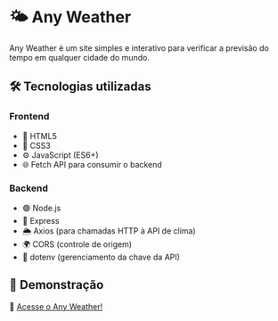 # 🌤️ Any Weather
Any Weather é um site simples e interativo para verificar a previsão do tempo em qualquer cidade do mundo.

## 🛠️ Tecnologias utilizadas

### **Frontend**
- 🧱 HTML5  
- 🎨 CSS3  
- ⚙️ JavaScript (ES6+)  
- 🌐 Fetch API para consumir o backend  

### **Backend**
- 🟢 Node.js  
- 🚀 Express  
- 🌦️ Axios (para chamadas HTTP à API de clima)  
- 🌍 CORS (controle de origem)  
- 🔐 dotenv (gerenciamento da chave da API)

## 🔗 Demonstração

🔹 [Acesse o Any Weather!](https://clima-pf.vercel.app/)
